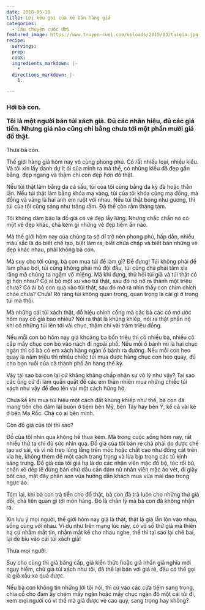 ```yaml
---
date: 2018-05-18
title: Lời kêu gọi của kẻ bán hàng giả
categories:
  - Câu chuyện cuộc đời
featured_image: https://www.truyen-cuoi.com/uploads/2015/03/tuigia.jpg
recipe:
  servings:  
  prep:  
  cook:  
  ingredients_markdown: |-
    * 
  directions_markdown: |-
    1. 

---
```


<h3>Hỡi bà con.

Tôi là một người bán túi xách giả. Đủ các nhãn hiệu, đủ các giá tiền. Nhưng giá nào cũng chỉ bằng chưa tới một phần mười giá đồ thật.</h3>

Thưa bà con.

Thế giới hàng giả hôm nay vô cùng phong phú. Có rất nhiều loại, nhiều kiểu. Và tôi xin lấy danh dự ít ỏi của mình ra mà thề, có những kiểu đã đẹp gần bằng, đẹp ngang và thậm chí còn đẹp hơn đồ thật.

Nếu túi thật làm bằng da cá sấu, túi của tôi cũng bằng da kỳ đà hoặc thằn lằn. Nếu túi thật làm bằng khóa mạ vàng, túi của tôi khóa cũng mạ đồng, mà đồng và vàng là hai anh em ruột với nhau. Nếu túi thật bóng như gương, thì túi của tôi cũng sáng như trăng rằm. Đã thế còn rằm tháng tám.

Tôi không dám bảo là đồ giả có vẻ đẹp lẫy lừng. Nhưng chắc chắn nó có một vẻ đẹp khác, chả kém gì những vẻ đẹp tiềm ẩn nào.

Mà thế giới hôm nay của chúng ta sở dĩ trở nên phong phú, hấp dẫn, nhiều màu sắc là do biết chế tạo, biết làm ra, biết chứa chấp và biết bán những vẻ đẹp khác nhau, phải không bà con.

Mà suy cho tới cùng, bà con mua túi để làm gì? Để đựng! Túi không phải để làm phao bơi, túi cũng không phải mũ đội đầu, túi cũng chả phải tăm xỉa răng mà chúng ta ngậm vô miệng. Mà khi đựng, thử hỏi túi giả và túi thật có gì hơn nhau? Có ai bỏ một xu vào túi thật, sau đó nó nở ra thành một triệu chưa? Có ai bỏ con quạ vào túi thật, sau đó mở ra nhìn thấy con chim chích chòe chưa? Chưa! Rõ ràng túi không quan trọng, quan trọng là cái gì ở trong túi mà thôi.

Mà những cái túi xách thật, đồ hiệu chính cống mà các bà các cô mơ ước hôm nay có giá bao nhiêu? Nói ra thật là khủng khiếp, nói ra thật phẫn nộ khi có những túi lên tới vài chục, thậm chí vài trăm triệu đồng.

Nếu mỗi con bò hôm nay giá khoảng ba bốn triệu thì có nhiều bà, nhiều cô cắp mấy chục con bò vào nách đi ngoài phố. Nếu mỗi ổ bánh mì là hai chục ngàn thì có bà có em xách hàng ngàn ổ bánh ra đường. Nếu mỗi con heo quay là năm triệu thì nhiều chiếc túi mua được hàng chục con heo quay, đủ cho bọn ruồi của cả thành phố ăn hàng thế kỷ.

Vậy tại sao bà con lại cứ khăng khăng chấp nhận sự vô lý như vậy? Tại sao các ông cứ đi làm quần quật để các em thản nhiên mua những chiếc túi xách như vậy để đeo lên vai một cách hững hờ.

Chưa kể khi mua túi hiệu một cách đắt khủng khiếp như thế, bà con đã mang tiền cho đám lái buôn ở tiệm bên Mỹ, bên Tây hay bên Ý, kể cả vài kẻ ở bên Ma Rốc. Chả có ai bên mình.

Còn đồ giả của tôi thì sao?

Đồ của tôi nhìn qua không hề thua kém. Mà trong cuộc sống hôm nay, rất nhiều thứ ta chỉ đủ sức nhìn qua. Đồ giả của tôi bán rẻ chả phải do được chế tạo sơ sài, và vì nó treo lủng lẳng trên móc hoặc chất cao như đống cát trên vỉa hè, không thèm để một cách trang trọng và lừa bịp trong các tủ kính sáng trưng. Đồ giả của tôi giá hạ là do các nhân viên mặc đồ bộ, tóc rối bù, chân xỏ dép lê đứng bán chứ đâu cần đám nữ nhân viên mặc áo vét, đi giày bốt cao, mặt đầy phấn son vừa hướng dẫn khách mua vừa mài dao trong ngực áo.

Tóm lại, khi bà con trả tiền cho đồ thật, bà con đã trả luôn cho những thứ giả dối, chả liên quan gì tới món hàng. Đó là chân lý mà bà con đã không nhận ra.

Xin lưu ý mọi người, thế giới hôm nay giả là thật, thật là giả lẫn lộn vào nhau, sống cùng với nhau. Ví dụ như trên mạng lúc này, có vô số thứ giả mà thiên hạ cứ nhắm mắt tin, nhắm mắt kể cho nhau nghe, thế thì tại sao lại chê bai, lại dè bỉu vào cái túi xách giả!

Thưa mọi người.

Suy cho cùng thì giả bằng cấp, giả kiến thức hoặc giả nhân giả nghĩa mới nguy hiểm, chứ giả túi xách như tôi, đã thế lại bán với giá rẻ, đâu có thể gọi là giả xấu xa quá được.

Nếu bà con không tin những lời tôi nói, thì cứ vào các cửa tiệm sang trọng, chìa cổ cho đám ấy chém mấy ngàn hoặc mấy chục ngàn đô một cái túi đi, xem mọi người có vì thế mà giả được vẻ cao quý, sang trọng hay không?
